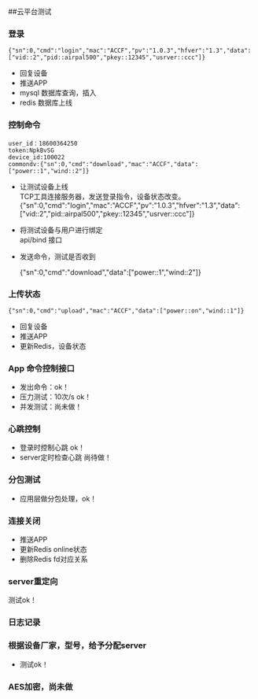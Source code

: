 ##云平台测试

### 登录  

	{"sn":0,"cmd":"login","mac":"ACCF","pv":"1.0.3","hfver":"1.3","data":["vid::2","pid::airpal500","pkey::12345","usrver::ccc"]}

- 回复设备
- 推送APP
- mysql 数据库查询，插入
- redis 数据库上线

### 控制命令
	user_id：18600364250
	token:NpkBvSG
	device_id:100022
	commondv:{"sn":0,"cmd":"download","mac":"ACCF","data":["power::1","wind::2"]}

- 让测试设备上线  
TCP工具连接服务器，发送登录指令，设备状态改变。
	{"sn":0,"cmd":"login","mac":"ACCF","pv":"1.0.3","hfver":"1.3","data":["vid::2","pid::airpal500","pkey::12345","usrver::ccc"]}

- 将测试设备与用户进行绑定  
api/bind 接口

- 发送命令，测试是否收到

	{"sn":0,"cmd":"download","data":["power::1","wind::2"]}

	
### 上传状态

	{"sn":0,"cmd":"upload","mac":"ACCF","data":["power::on","wind::1"]}

- 回复设备
- 推送APP
- 更新Redis，设备状态

### App 命令控制接口

- 发出命令：ok！
- 压力测试：10次/s ok！
- 并发测试：尚未做！



### 心跳控制

- 登录时控制心跳 ok！
- server定时检查心跳 尚待做！

### 分包测试

- 应用层做分包处理，ok！

### 连接关闭

- 推送APP
- 更新Redis online状态
- 删除Redis fd对应关系

### server重定向

测试ok！


### 日志记录


### 根据设备厂家，型号，给予分配server
- 测试ok！

### AES加密，尚未做

###